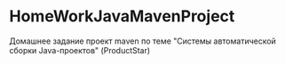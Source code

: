 # HomeWorkJavaMavenProject
Домашнее задание проект maven по теме "Системы автоматической сборки Java-проектов" (ProductStar)
